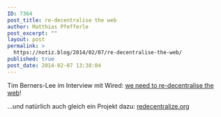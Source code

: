 ```yaml
---
ID: 7364
post_title: re-decentralise the web
author: Matthias Pfefferle
post_excerpt: ""
layout: post
permalink: >
  https://notiz.blog/2014/02/07/re-decentralise-the-web/
published: true
post_date: 2014-02-07 13:38:04
---
```

<!-- wp:paragraph -->
<p>Tim Berners-Lee im Interview mit Wired: <a href="http://www.wired.co.uk/news/archive/2014-02/06/tim-berners-lee-reclaim-the-web">we need to re-decentralise the web</a>!</p>
<!-- /wp:paragraph -->

<!-- wp:paragraph -->
<p>...und natürlich auch gleich ein Projekt dazu: <a href="http://redecentralize.org/">redecentralize.org</a></p>
<!-- /wp:paragraph -->